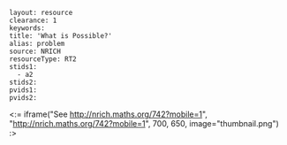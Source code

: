 ````
layout: resource
clearance: 1
keywords:
title: 'What is Possible?'
alias: problem
source: NRICH
resourceType: RT2
stids1: 
  - a2
stids2:
pvids1:
pvids2:

````

<:= iframe("See http://nrich.maths.org/742?mobile=1", "http://nrich.maths.org/742?mobile=1", 700, 650, image="thumbnail.png") :>

